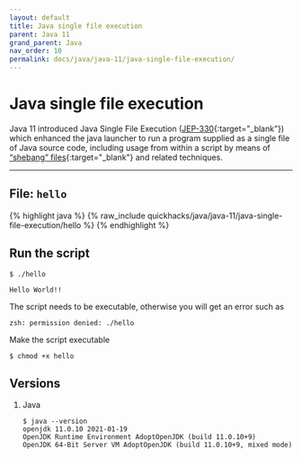 ```yaml
---
layout: default
title: Java single file execution
parent: Java 11
grand_parent: Java
nav_order: 10
permalink: docs/java/java-11/java-single-file-execution/
---
```


# Java single file execution

Java 11 introduced Java Single File Execution ([JEP-330](https://openjdk.java.net/jeps/330){:target="_blank"}) which
enhanced the java launcher to run a program supplied as a single file of Java source code, including usage from within a
script by means of [“shebang” files](https://openjdk.java.net/jeps/330#Shebang_files){:target="_blank"} and related
techniques.

---

## File: `hello`

{% highlight java %} {% raw_include quickhacks/java/java-11/java-single-file-execution/hello %} {% endhighlight %}

## Run the script

```console
$ ./hello

Hello World!!
```

The script needs to be executable, otherwise you will get an error such as

```console
zsh: permission denied: ./hello
```

Make the script executable

```console
$ chmod +x hello
```

## Versions

1. Java

   ```console
   $ java --version
   openjdk 11.0.10 2021-01-19
   OpenJDK Runtime Environment AdoptOpenJDK (build 11.0.10+9)
   OpenJDK 64-Bit Server VM AdoptOpenJDK (build 11.0.10+9, mixed mode)
   ```
